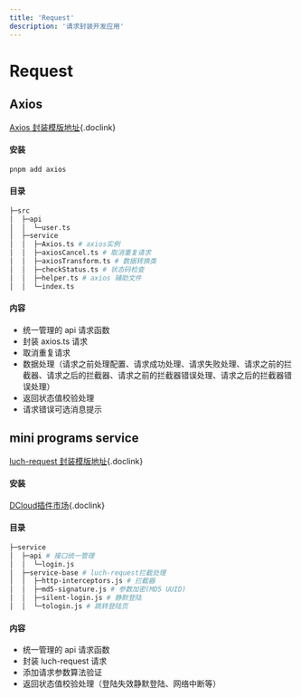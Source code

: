 ```yaml
---
title: 'Request'
description: '请求封装开发应用'
---
```


# Request




## Axios


[Axios 封装模版地址](https://github.com/LOUSANPANG/lib/tree/main/web/Axios_ts){.doclink}


#### 安装

```bash
pnpm add axios
```


#### 目录

```bash
├─src
│  ├─api
│  │  └─user.ts
│  ├─service
│  │  ├─Axios.ts # axios实例
│  │  ├─axiosCancel.ts # 取消重复请求
│  │  ├─axiosTransform.ts # 数据转换类
│  │  ├─checkStatus.ts # 状态码检查
│  │  ├─helper.ts # axios 辅助文件
│  │  └─index.ts
```


#### 内容

- 统一管理的 api 请求函数
- 封装 axios.ts 请求
- 取消重复请求
- 数据处理（请求之前处理配置、请求成功处理、请求失败处理、请求之前的拦截器、请求之后的拦截器、请求之前的拦截器错误处理、请求之后的拦截器错误处理）
- 返回状态值校验处理
- 请求错误可选消息提示




## mini programs service


[luch-request 封装模版地址](https://github.com/LOUSANPANG/lib/tree/main/uniapp/service){.doclink}

#### 安装
[DCloud插件市场](https://ext.dcloud.net.cn/plugin?id=392){.doclink}


#### 目录

```bash
├─service
│  ├─api # 接口统一管理
│  │  └─login.js
│  ├─service-base # luch-request拦截处理
│  │  ├─http-interceptors.js # 拦截器
│  │  ├─md5-signature.js # 参数加密(MD5 UUID)
│  │  ├─silent-login.js # 静默登陆
│  │  └─tologin.js # 跳转登陆页
```


#### 内容

- 统一管理的 api 请求函数
- 封装 luch-request 请求
- 添加请求参数算法验证
- 返回状态值校验处理（登陆失效静默登陆、网络中断等）
